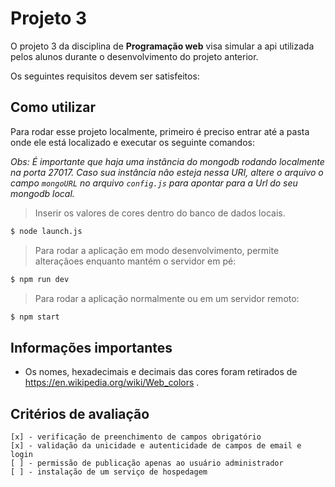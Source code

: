 # Projeto 3

O projeto 3 da disciplina de <b>Programação web</b> visa simular a api utilizada pelos alunos durante o desenvolvimento do projeto anterior.

Os seguintes requisitos devem ser satisfeitos:



## Como utilizar

Para rodar esse projeto localmente, primeiro é preciso entrar até a pasta onde ele está localizado e executar os seguinte comandos:

<i>Obs: É importante que haja uma instância do mongodb rodando localmente na porta 27017. Caso sua instância não esteja nessa URI, altere o arquivo o campo `mongoURL` no arquivo `config.js` para apontar para a Url do seu mongodb local.</i>

> Inserir os valores de cores dentro do banco de dados locais.

```bash
$ node launch.js
```

> Para rodar a aplicação em modo desenvolvimento, permite alteraçãoes enquanto mantém o servidor em pé:
```bash
$ npm run dev
```
> Para rodar a aplicação normalmente ou em um servidor remoto:
```bash
$ npm start
```

## Informações importantes

- Os nomes, hexadecimais e decimais das cores foram retirados de https://en.wikipedia.org/wiki/Web_colors .

## Critérios de avaliação

    [x] - verificação de preenchimento de campos obrigatório
    [x] - validação da unicidade e autenticidade de campos de email e login
    [ ] - permissão de publicação apenas ao usuário administrador
    [ ] - instalação de um serviço de hospedagem